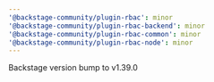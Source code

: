 ```yaml
---
'@backstage-community/plugin-rbac': minor
'@backstage-community/plugin-rbac-backend': minor
'@backstage-community/plugin-rbac-common': minor
'@backstage-community/plugin-rbac-node': minor
---
```


Backstage version bump to v1.39.0
